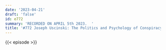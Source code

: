 ```yaml
---
date: '2023-04-21'
draft: 'false'
id: e772
summary: 'RECORDED ON APRIL 5th 2023.  '
title: '#772 Joseph Uscinski: The Politics and Psychology of Conspiracy Theories'
---
```

{{< episode >}}
